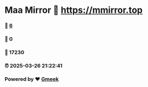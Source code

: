 # Maa Mirror :link: https://mmirror.top 
### :page_facing_up: [6](https://mmirror.top/tag.html) 
### :speech_balloon: 0 
### :hibiscus: 17230 
### :alarm_clock: 2025-03-26 21:22:41 
### Powered by :heart: [Gmeek](https://github.com/Meekdai/Gmeek)
